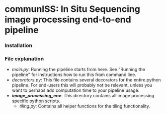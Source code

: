 # communISS: In Situ Sequencing image processing end-to-end pipeline

### Installation

### File explanation
- *main.py*: Running the pipeline starts from here. See "Running the pipeline" for instructions how to run this from command line.
- *decorators.py*: This file contains several decorators for the entire python pipeline. For end-users this will probably not be relevant, unless you want to perhaps add computation time to your pipeline usage.
- ***image_processing_env***: This directory contains all image processing specific python scripts.
	- *tiling.py*: Contains all helper functions for the tiling functionality. 
